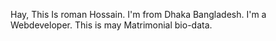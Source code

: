 Hay, This Is roman Hossain. I'm from Dhaka Bangladesh. I'm a Webdeveloper. This is may Matrimonial bio-data.